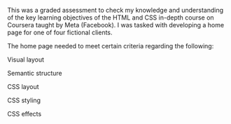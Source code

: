 This was a graded assessment to check my knowledge and understanding of the key learning objectives of the HTML and CSS in-depth course on Coursera taught by Meta (Facebook). I was tasked with developing a home page for one of four fictional clients. 

The home page needed to meet certain criteria regarding the following:

Visual layout

Semantic structure

CSS layout

CSS styling

CSS effects
